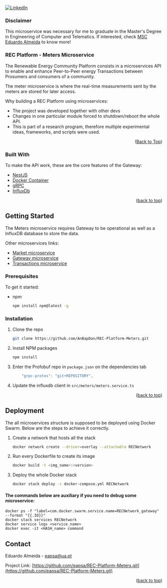 <a name="readme-top"></a>

[![LinkedIn][linkedin-shield]][linkedin-url]
### Disclaimer

This microservice was necessary for me to graduate in the Master's Degree in Engineering of Computer and Telematics. If interested, check [MSC Eduardo Almeida]() to know more!

### REC Platform - Meters Microservice

The Renewable Energy Community Platform consists in a microservices API to enable and enhance Peer-to-Peer energy Transactions between Prosumers and consumers of a community.

The meter microservice is where the real-time measurements sent by the meters are stored for later access.

Why building a REC Platform using microservices:
* The project was developed together with other devs
* Changes in one particular module forced to shutdown/reboot the whole API.
* This is part of a research program, therefore multiple experimental ideas, frameworks, and scripts were used. 


<p align="right">(<a href="#readme-top">Back to Top</a>)</p>



### Built With

To make the API work, these are the core features of the Gateway:

* [NestJS](https://nestjs.com/)
* [Docker Container](https://www.docker.com/)
* [gRPC](https://grpc.io/)
* [InfluxDb](https://www.influxdata.com/)

<p align="right">(<a href="#readme-top">back to top</a>)</p>


## Getting Started

The Meters microservice requires Gateway to be operational as well as a InfluxDB database to store the data.

Other microservices links:
* [Market microservice](https://github.com/eapsa/REC-Platform-Market/)
* [Gateway microservice](https://github.com/AnBapDan/REC-Platform-Gateway/)
* [Transactions microservice](https://github.com/AnBapDan/REC-Platform-Transactions/)

### Prerequisites

To get it started:

* npm
  ```sh
  npm install npm@latest -g
  ```

### Installation

1. Clone the repo
   ```sh
   git clone https://github.com/AnBapDan/REC-Platform-Meters.git
   ```
2. Install NPM packages
   ```sh
   npm install
   ```
3. Enter the Profobuf repo in `package.json` on the dependencies tab
   ```js
       "grpc-protos": "git+REPOSITORY",
   ```
4. Update the influxdb client in `src/meters/meters.service.ts`

<p align="right">(<a href="#readme-top">back to top</a>)</p>

## Deployment
The all microservices structure is supposed to be deployed using Docker Swarm. Below are the steps to achieve it correctly.

1. Create a network that hosts all the stack
    ```sh
    docker network create --driver=overlay --attachable RECNetwork
    ```


2. Run every Dockerfile to create its image
    ```sh
    docker build -t <img_name>:<version>
    ```

3. Deploy the whole Docker stack
    ```sh
    docker stack deploy -c docker-compose.yml RECNetwork
    ```

#### The commands below are auxiliary if you need to debug some microservice:
    docker ps -f "label=com.docker.swarm.service.name=RECNetwork_gateway" --format "{{.ID}}"
    docker stack services RECNetwork
    docker service logs <service_name>
    docker exec -it <HASH_name> command

## Contact

Eduardo Almeida - eapsa@ua.pt

Project Link: [https://github.com/eapsa/REC-Platform-Meters.git](https://github.com/eapsa/REC-Platform-Meters.git)

<p align="right">(<a href="#readme-top">back to top</a>)</p>


[linkedin-shield]: https://img.shields.io/badge/-LinkedIn-black.svg?style=for-the-badge&logo=linkedin&colorB=555
[linkedin-url]: https://www.linkedin.com/in/eduardo-almeida-1a20b8257/